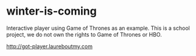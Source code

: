 winter-is-coming
================
Interactive player using Game of Thrones as an example.
This is a school project, we do not own the rights to Game of Thrones or HBO.

http://got-player.laureboutmy.com
